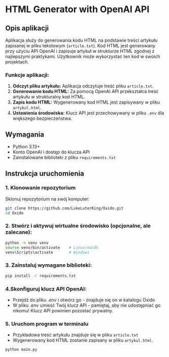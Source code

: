 # HTML Generator with OpenAI API

## Opis aplikacji

Aplikacja służy do generowania kodu HTML na podstawie treści artykułu zapisanej w pliku tekstowym (`article.txt`). Kod HTML jest generowany przy użyciu API OpenAI i zapisuje artykuł w strukturze HTML zgodnej z najlepszymi praktykami. Użytkownik może wykorzystać ten kod w swoich projektach.

### Funkcje aplikacji:
1. **Odczyt pliku artykułu:** Aplikacja odczytuje treść pliku `article.txt`.
2. **Generowanie kodu HTML:** Za pomocą OpenAI API przekształca treść artykułu w strukturalny kod HTML.
3. **Zapis kodu HTML:** Wygenerowany kod HTML jest zapisywany w pliku `artykul.html`.
4. **Ustawienia środowiska:** Klucz API jest przechowywany w pliku `.env` dla większego bezpieczeństwa.

## Wymagania

- Python 3.13+
- Konto OpenAI i dostęp do klucza API
- Zainstalowane biblioteki z pliku `requirements.txt`

## Instrukcja uruchomienia

### 1. Klonowanie repozytorium
Sklonuj repozytorium na swój komputer:
```bash
git clone https://github.com/LukeLuterKing/Oxido.git
cd Oxido
```
### 2. Stwórz i aktywuj wirtualne środowisko (opcjonalne, ale zalecane):
```bash
python -m venv venv
source venv/bin/activate    # Linux/macOS
venv\Scripts\activate       # Windows
```
### 3. Zainstaluj wymagane biblioteki:
```bash
pip install -r requirements.txt
```
### 4.Skonfiguruj klucz API OpenAI:
- Przejdź do pliku .env i otwórz go - znajduje się on w katalogu Oxido
- W pliku .env umieść Twój klucz API - pamiętaj, aby nie udostępniać go nikomu! Klucz API powinien pozostać prywatny.
  
### 5. Uruchom program w terminalu

- Przykładowa treść artykułu znajduje się w pliku `article.txt`
- Wygenerowany kod HTML zostanie zapisany w pliku `artykul.html`.
```bash
python main.py
```


